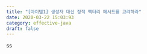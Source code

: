 ```yaml
---
title: "[아이템1] 생성자 대신 정적 팩터리 메서드를 고려하라"
date: 2020-03-22 15:03:93
category: effective-java
draft: false
---
```


ss

